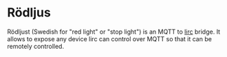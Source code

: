 # Rödljus

Rödljust (Swedish for "red light" or "stop light") is an MQTT to [lirc](http://www.lirc.org/)
bridge. It allows to expose any device lirc can control over MQTT so that it
can be remotely controlled.
